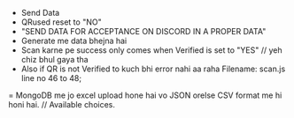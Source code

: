 - Send Data 
- QRused reset to "NO"
- "SEND DATA FOR ACCEPTANCE ON DISCORD IN A PROPER DATA"
- Generate me data bhejna hai
- Scan karne pe success only comes when Verified is set to "YES" // yeh chiz bhul gaya tha
- Also if QR is not Verified to kuch bhi error nahi aa raha 
   Filename: scan.js line no 46 to 48;

= MongoDB me jo excel upload hone hai vo JSON orelse CSV format me hi honi hai. // Available choices.
